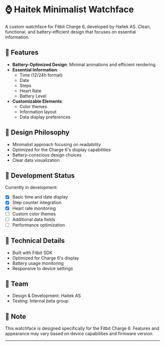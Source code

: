 # ⌚ Haitek Minimalist Watchface

A custom watchface for Fitbit Charge 6, developed by Haitek AS. Clean, functional, and battery-efficient design that focuses on essential information.

## 🌟 Features

- **Battery-Optimized Design**: Minimal animations and efficient rendering
- **Essential Information**:
  - Time (12/24h format)
  - Date
  - Steps
  - Heart Rate
  - Battery Level
- **Customizable Elements**:
  - Color themes
  - Information layout
  - Data display preferences

## 🎯 Design Philosophy

- Minimalist approach focusing on readability
- Optimized for the Charge 6's display capabilities
- Battery-conscious design choices
- Clear data visualization

## 🚀 Development Status

Currently in development:

- [x] Basic time and date display
- [x] Step counter integration
- [x] Heart rate monitoring
- [ ] Custom color themes
- [ ] Additional data fields
- [ ] Performance optimization

## 🔧 Technical Details

- Built with Fitbit SDK
- Optimized for Charge 6's display
- Battery usage monitoring
- Responsive to device settings

## 👥 Team

- Design & Development: Haitek AS
- Testing: Internal beta group

## 📝 Note

This watchface is designed specifically for the Fitbit Charge 6. Features and appearance may vary based on device capabilities and firmware version.

---
